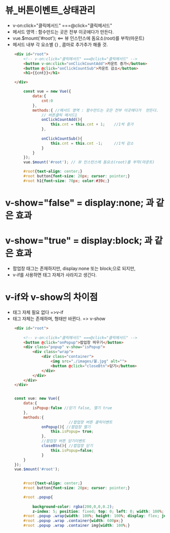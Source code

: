 # 뷰_버튼이벤트_상태관리
 - v-on:click="클릭메서드" ===@click="클릭메서드"
 - 메서드 영역 : 함수만드는 곳은 전부 이곳에다가  만든다.
 - vue.$mount('#root'); <== 뷰 인스턴스에 돔요소(root)를 부착(마운트)
 - 메서드 내부 각 요소별 {} , 콤마로 추가추가 해줄 것.



```html
    <div id="root">
        <!-- v-on:click="클릭메서드" ===@click="클릭메서드" -->
        <button v-on:click="onClickCountAdd">카운트 증가</button>
        <button @click="onClickCountSub">카운트 감소</button>
        <h1>{{cnt}}</h1>

    </div>
```

```js
        const vue = new Vue({
            data:{
                cnt:0
            },
            methods:{ //메서드 영역 : 함수만드는 곳은 전부 이곳에다가  만든다.
                // 버튼클릭 메서드1
                onClickCountAdd(){    
                    this.cnt = this.cnt + 1;    //1씩 증가
                },
            
                onClickCountSub(){
                    this.cnt = this.cnt -1;     //1씩 감소
                }
            }
        });
        vue.$mount('#root'); // 뷰 인스턴스에 돔요소(root)를 부착(마운트)
```

```css
        #root{text-align: center;}
        #root button{font-size: 20px; cursor: pointer;}
        #root h1{font-size: 70px; color:#39c;}

```

# v-show="false"  = display:none; 과 같은 효과
# v-show="true"  = display:block; 과 같은 효과
- 팝업창 태그는 존재하지만, display:none 또는 block;으로 되지만, 
- v-if를 사용하면 태그 자체가 사라지고 생긴다.
# v-if와 v-show의 차이점
- 태그 자체 필요 없다 =>v-if
- 태그 자체는 존재하며, 형태만 바뀐다. => v-show

```html
    <div id="root">
        
        <!-- v-on:click="클릭메서드" ===@click="클릭메서드" -->
        <button @click="onPopup">팝업창 띄우기</button>
        <div class="popup" v-show="isPopup">
            <div class="wrap">
                <div class="container">
                    <img src="./images/불.jpg" alt="">
                    <button @click="closeBtn">닫기</button>
                </div>
            </div>
        </div>
    </div>
```

```js

    const vue: new Vue({
        data:{
            isPopup:false //닫기 false, 열기 true
        },
        methods:{
                            //팝업창 버튼 클릭이벤트
                onPopup(){ //팝업창 열기
                    this.isPopup= true;
                },
                //팝업창 버튼 닫기이벤트
                closeBtn(){ //팝업창 닫기
                    this.isPopup=false;
                }
        }
    });
    vue.$mount('#root'); 
    
```

```css
        #root{text-align: center;}
        #root button{font-size: 20px; cursor: pointer;}

        #root .popup{
            
            background-color: rgba(200,0,0,0.2);
            z-index: 5; position: fixed; top: 0; left: 0; width: 100%; height: 100%;}
        #root .popup .wrap{width: 100%; height: 100%; display: flex; justify-content: center; align-items: center; }
        #root .popup .wrap .container{width: 600px;}
        #root .popup .wrap .container img{width: 100%;}
        
```
